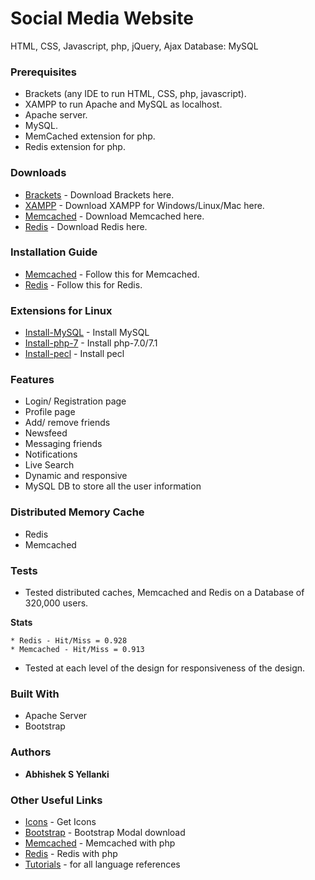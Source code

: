 # Social Media Website
HTML, CSS, Javascript, php, jQuery, Ajax Database: MySQL

### Prerequisites
* Brackets (any IDE to run HTML, CSS, php, javascript).
* XAMPP to run Apache and MySQL as localhost.
* Apache server.
* MySQL.
* MemCached extension for php.
* Redis extension for php.

### Downloads
* [Brackets](http://brackets.io/) - Download Brackets here.
* [XAMPP](https://www.apachefriends.org/download.html) - Download XAMPP for Windows/Linux/Mac here.
* [Memcached](https://memcached.org/) - Download Memcached here.
* [Redis](https://redis.io/download) - Download Redis here. 

### Installation Guide
* [Memcached](https://github.com/memcached/memcached/wiki/ReleaseNotes150) - Follow this for Memcached.
* [Redis](https://redis.io/download#installation) - Follow this for Redis.

### Extensions for Linux
* [Install-MySQL](https://help.ubuntu.com/lts/serverguide/mysql.html) - Install MySQL
* [Install-php-7](https://askubuntu.com/questions/705880/how-to-install-php-7) - Install php-7.0/7.1
* [Install-pecl](http://www.mkfoster.com/2009/01/04/how-to-install-a-php-pecl-extensionmodule-on-ubuntu/) - Install pecl 

### Features
* Login/ Registration page
* Profile page
* Add/ remove friends
* Newsfeed
* Messaging friends
* Notifications
* Live Search
* Dynamic and responsive
* MySQL DB to store all the user information

### Distributed Memory Cache
* Redis
* Memcached

### Tests
* Tested distributed caches, Memcached and Redis on a  Database of 320,000 users. 

**Stats**

    * Redis - Hit/Miss = 0.928
    * Memcached - Hit/Miss = 0.913
* Tested at each level of the design for responsiveness of the design.

### Built With
* Apache Server
* Bootstrap

### Authors
* **Abhishek S Yellanki**

### Other Useful Links
* [Icons](https://www.iconfinder.com/) - Get Icons
* [Bootstrap](https://getbootstrap.com/docs/3.3/javascript/) - Bootstrap Modal download
* [Memcached](http://php.net/manual/en/book.memcached.php) - Memcached with php
* [Redis](https://redislabs.com/lp/php-redis/) - Redis with php
* [Tutorials](https://www.tutorialspoint.com/web_development_tutorials.htm) - for all language references
